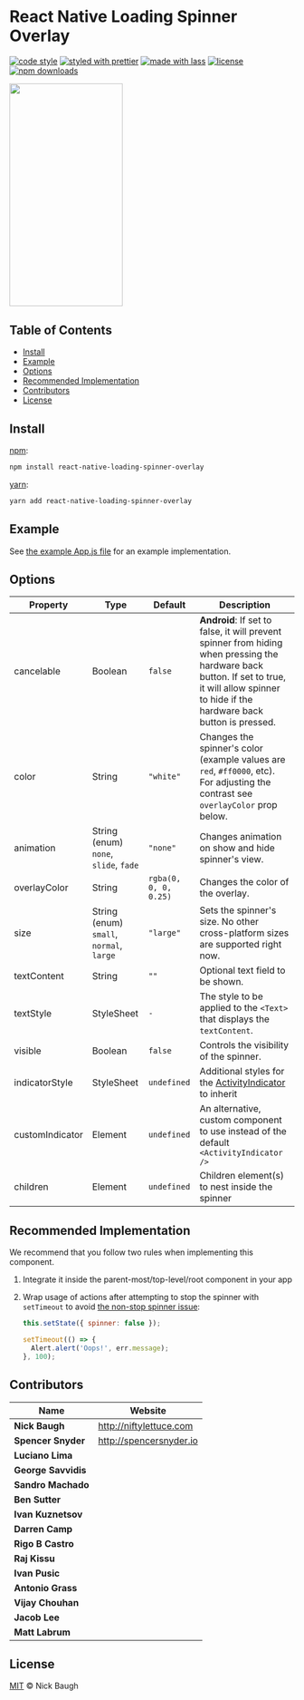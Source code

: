 # React Native Loading Spinner Overlay

[![code style](https://img.shields.io/badge/code_style-XO-5ed9c7.svg)](https://github.com/sindresorhus/xo)
[![styled with prettier](https://img.shields.io/badge/styled_with-prettier-ff69b4.svg)](https://github.com/prettier/prettier)
[![made with lass](https://img.shields.io/badge/made_with-lass-95CC28.svg)](https://github.com/lassjs/lass)
[![license](https://img.shields.io/github/license/joinspontaneous/react-native-loading-spinner-overlay.svg)](LICENSE)
[![npm downloads](https://img.shields.io/npm/dt/react-native-loading-spinner-overlay.svg)](https://npm.im/react-native-loading-spinner-overlay)

<img src="https://cdn.jsdelivr.net/gh/joinspontaneous/react-native-loading-spinner-overlay/media/demo.gif" width="200" height="393.5" alt="" />


## Table of Contents

* [Install](#install)
* [Example](#example)
* [Options](#options)
* [Recommended Implementation](#recommended-implementation)
* [Contributors](#contributors)
* [License](#license)


## Install

[npm][]:

```sh
npm install react-native-loading-spinner-overlay
```

[yarn][]:

```sh
yarn add react-native-loading-spinner-overlay
```


## Example

See [the example App.js file][example] for an example implementation.


## Options

| Property        | Type                                     | Default               | Description                                                                                                                                                                                      |
| --------------- | ---------------------------------------- | --------------------- | ------------------------------------------------------------------------------------------------------------------------------------------------------------------------------------------------ |
| cancelable      | Boolean                                  | `false`               | **Android**: If set to false, it will prevent spinner from hiding when pressing the hardware back button.  If set to true, it will allow spinner to hide if the hardware back button is pressed. |
| color           | String                                   | `"white"`             | Changes the spinner's color (example values are `red`, `#ff0000`, etc). For adjusting the contrast see `overlayColor` prop below.                                                                |
| animation       | String (enum) `none`, `slide`, `fade`    | `"none"`              | Changes animation on show and hide spinner's view.                                                                                                                                               |
| overlayColor    | String                                   | `rgba(0, 0, 0, 0.25)` | Changes the color of the overlay.                                                                                                                                                                |
| size            | String (enum) `small`, `normal`, `large` | `"large"`             | Sets the spinner's size. No other cross-platform sizes are supported right now.                                                                                                                  |
| textContent     | String                                   | `""`                  | Optional text field to be shown.                                                                                                                                                                 |
| textStyle       | StyleSheet                               | `-`                   | The style to be applied to the `<Text>` that displays the `textContent`.                                                                                                                         |
| visible         | Boolean                                  | `false`               | Controls the visibility of the spinner.                                                                                                                                                          |
| indicatorStyle  | StyleSheet                               | `undefined`           | Additional styles for the [ActivityIndicator](https://facebook.github.io/react-native/docs/activityindicator) to inherit                                                                         |
| customIndicator | Element                                  | `undefined`           | An alternative, custom component to use instead of the default `<ActivityIndicator />`                                                                                                           |
| children        | Element                                  | `undefined`           | Children element(s) to nest inside the spinner                                                                                                                                                   |


## Recommended Implementation

We recommend that you follow two rules when implementing this component.

1. Integrate it inside the parent-most/top-level/root component in your app
2. Wrap usage of actions after attempting to stop the spinner with `setTimeout` to avoid [the non-stop spinner issue](https://github.com/joinspontaneous/react-native-loading-spinner-overlay/issues/30):

   ```js
   this.setState({ spinner: false });

   setTimeout(() => {
     Alert.alert('Oops!', err.message);
   }, 100);
   ```


## Contributors

| Name                | Website                   |
| ------------------- | ------------------------- |
| **Nick Baugh**      | <http://niftylettuce.com> |
| **Spencer Snyder**  | <http://spencersnyder.io> |
| **Luciano Lima**    |                           |
| **George Savvidis** |                           |
| **Sandro Machado**  |                           |
| **Ben Sutter**      |                           |
| **Ivan Kuznetsov**  |                           |
| **Darren Camp**     |                           |
| **Rigo B Castro**   |                           |
| **Raj Kissu**       |                           |
| **Ivan Pusic**      |                           |
| **Antonio Grass**   |                           |
| **Vijay Chouhan**   |                           |
| **Jacob Lee**       |                           |
| **Matt Labrum**     |                           |


## License

[MIT](LICENSE) © Nick Baugh


## 

[npm]: https://www.npmjs.com/

[yarn]: https://yarnpkg.com/

[example]: https://github.com/joinspontaneous/react-native-loading-spinner-overlay/blob/master/example/App.js
